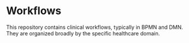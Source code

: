 # Workflows
This repository contains clinical workflows, typically in BPMN and DMN. They are organized broadly by the specific healthcare domain.
